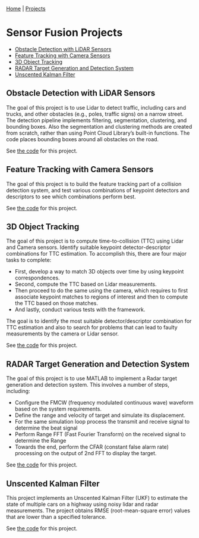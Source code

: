 [Home](../../README.md) | [Projects](../README.md)

# Sensor Fusion Projects

* [Obstacle Detection with LiDAR Sensors](#obstacle-detection-with-LiDAR-sensors)
* [Feature Tracking with Camera Sensors](#feature-tracking-with-camera-sensors)
* [3D Object Tracking](#3d-object-tracking)
* [RADAR Target Generation and Detection System](#radar-target-generation-and-detection-system)
* [Unscented Kalman Filter](#unscented-kalman-filter)

## Obstacle Detection with LiDAR Sensors
The goal of this project is to use Lidar to detect traffic, including cars and trucks, and other obstacles (e.g., poles, traffic signs) on a narrow street. The detection pipeline implements filtering, segmentation, clustering, and bounding boxes. Also the segmentation and clustering methods are created from scratch, rather than using Point Cloud Library’s built-in functions. The code places bounding boxes around all obstacles on the road.

See [the code](https://github.com/ken-power/SensorFusionND-Lidar-ObstacleDetection) for this project.

## Feature Tracking with Camera Sensors
The goal of this project is to build the feature tracking part of a collision detection system, and test
various combinations of keypoint detectors and descriptors to see which combinations perform best.

See [the code](https://github.com/ken-power/SensorFusionND-Camera-FeatureTracking) for this project.

## 3D Object Tracking
The goal of this project is to compute time-to-collision (TTC) using Lidar and Camera sensors. Identify suitable keypoint detector-descriptor combinations for TTC estimation. To accomplish this, there are four major tasks to complete: 

* First, develop a way to match 3D objects over time by using keypoint correspondences.
* Second, compute the TTC based on Lidar measurements.
* Then proceed to do the same using the camera, which requires to first associate keypoint matches to regions of interest and then to compute the TTC based on those matches.
* And lastly, conduct various tests with the framework. 

The goal is to identify the most suitable detector/descriptor combination for TTC estimation and also to search for problems that can lead to faulty measurements by the camera or Lidar sensor.

See [the code](https://github.com/ken-power/SensorFusionND-3D-Object-Tracking) for this project.

## RADAR Target Generation and Detection System
The goal of this project is to use MATLAB to implement a Radar target generation and detection system. This involves a number of steps, including:

* Configure the FMCW (frequency modulated continuous wave) waveform based on the system requirements.
* Define the range and velocity of target and simulate its displacement.
* For the same simulation loop process the transmit and receive signal to determine the beat signal
* Perform Range FFT (Fast Fourier Transform) on the received signal to determine the Range
* Towards the end, perform the CFAR (constant false alarm rate) processing on the output of 2nd FFT to display the target.

See [the code](https://github.com/ken-power/SensorFusionND-Radar) for this project.

## Unscented Kalman Filter
This project implements an Unscented Kalman Filter (UKF) to estimate the state of multiple cars on a highway using noisy lidar and radar measurements. The project obtains RMSE (root-mean-square error) values that are lower than a specified tolerance.

See [the code](https://github.com/ken-power/SensorFusionND-UnscentedKalmanFilter) for this project.


